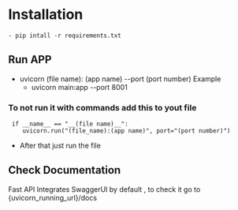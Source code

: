 # Installation
```
- pip intall -r requirements.txt
```



## Run APP
- uvicorn (file name): (app name) --port (port number)
    Example
    - uvicorn main:app --port 8001
### To not run it with commands add this to yout file
```
 if __name__ == "__(file name)__":
    uvicorn.run("(file_name):(app name)", port="(port number)")
```
- After that just run the file


## Check Documentation
Fast API Integrates SwaggerUI by default , to check it go to {uvicorn_running_url}/docs